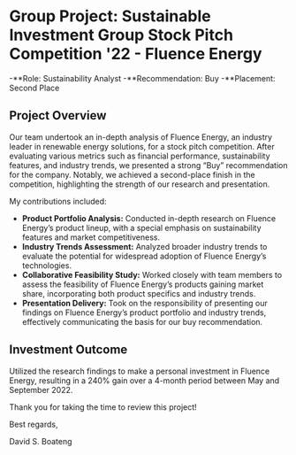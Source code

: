 # Group Project: Sustainable Investment Group Stock Pitch Competition '22 - Fluence Energy

-**Role: Sustainability Analyst
-**Recommendation: Buy
-**Placement: Second Place

## Project Overview
Our team undertook an in-depth analysis of Fluence Energy, an industry leader in renewable energy solutions, for a stock pitch competition. After evaluating various metrics such as financial performance, sustainability features, and industry trends, we presented a strong “Buy” recommendation for the company. Notably, we achieved a second-place finish in the competition, highlighting the strength of our research and presentation.

My contributions included:

- **Product Portfolio Analysis:** Conducted in-depth research on Fluence Energy’s product lineup, with a special emphasis on sustainability features and market competitiveness.
- **Industry Trends Assessment:** Analyzed broader industry trends to evaluate the potential for widespread adoption of Fluence Energy’s technologies.
- **Collaborative Feasibility Study:** Worked closely with team members to assess the feasibility of Fluence Energy’s products gaining market share, incorporating both product specifics and industry trends.
- **Presentation Delivery:** Took on the responsibility of presenting our findings on Fluence Energy’s product portfolio and industry trends, effectively communicating the basis for our buy recommendation.

## Investment Outcome
Utilized the research findings to make a personal investment in Fluence Energy, resulting in a 240% gain over a 4-month period between May and September 2022.

Thank you for taking the time to review this project!

Best regards,

David S. Boateng
